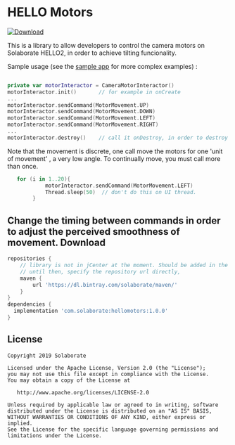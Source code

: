 HELLO Motors
============

[ ![Download](https://api.bintray.com/packages/solaborate/maven/com.solaborate.hellomotors/images/download.svg) ](https://bintray.com/solaborate/maven/com.solaborate.hellomotors/_latestVersion)

This is a library to allow developers to control the camera motors on Solaborate HELLO2, in order to achieve tilting funcionality.

Sample usage (see the [sample app][sample_link] for more complex examples) :

```kotlin

private var motorInteractor = CameraMotorInteractor()
motorInteractor.init()       // for example in onCreate
...
motorInteractor.sendCommand(MotorMovement.UP)
motorInteractor.sendCommand(MotorMovement.DOWN)
motorInteractor.sendCommand(MotorMovement.LEFT)
motorInteractor.sendCommand(MotorMovement.RIGHT)
...
motorInteractor.destroy()    // call it onDestroy, in order to destroy to close the connection 
```

Note that the movement is discrete, one call move the motors for one 'unit of movement' , a very low angle.
To continually move, you must call more than once.
```kotlin
   for (i in 1..20){
            motorInteractor.sendCommand(MotorMovement.LEFT)
            Thread.sleep(50)  // don't do this on UI thread.
        }
```
Change the timing between commands in order to adjust the perceived smoothness of movement.
Download
--------

```groovy
repositories {
    // library is not in jCenter at the moment. Should be added in the next couple of days.
    // until then, specify the repository url directly,
    maven {
        url 'https://dl.bintray.com/solaborate/maven/'
    }
}
dependencies {
  implementation 'com.solaborate:hellomotors:1.0.0'
}
```


License
-------

    Copyright 2019 Solaborate

    Licensed under the Apache License, Version 2.0 (the "License");
    you may not use this file except in compliance with the License.
    You may obtain a copy of the License at

       http://www.apache.org/licenses/LICENSE-2.0

    Unless required by applicable law or agreed to in writing, software
    distributed under the License is distributed on an "AS IS" BASIS,
    WITHOUT WARRANTIES OR CONDITIONS OF ANY KIND, either express or implied.
    See the License for the specific language governing permissions and
    limitations under the License.

 [sample_link]: https://github.com/solaborate/HELLOMotors/tree/master/sample

